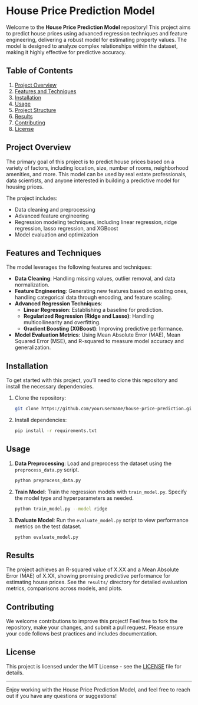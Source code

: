 # House Price Prediction Model

Welcome to the **House Price Prediction Model** repository! This project aims to predict house prices using advanced regression techniques and feature engineering, delivering a robust model for estimating property values. The model is designed to analyze complex relationships within the dataset, making it highly effective for predictive accuracy.

## Table of Contents
1. [Project Overview](#project-overview)
2. [Features and Techniques](#features-and-techniques)
3. [Installation](#installation)
4. [Usage](#usage)
5. [Project Structure](#project-structure)
6. [Results](#results)
7. [Contributing](#contributing)
8. [License](#license)

## Project Overview

The primary goal of this project is to predict house prices based on a variety of factors, including location, size, number of rooms, neighborhood amenities, and more. This model can be used by real estate professionals, data scientists, and anyone interested in building a predictive model for housing prices.

The project includes:
- Data cleaning and preprocessing
- Advanced feature engineering
- Regression modeling techniques, including linear regression, ridge regression, lasso regression, and XGBoost
- Model evaluation and optimization

## Features and Techniques

The model leverages the following features and techniques:

- **Data Cleaning**: Handling missing values, outlier removal, and data normalization.
- **Feature Engineering**: Generating new features based on existing ones, handling categorical data through encoding, and feature scaling.
- **Advanced Regression Techniques**:
  - **Linear Regression**: Establishing a baseline for prediction.
  - **Regularized Regression (Ridge and Lasso)**: Handling multicollinearity and overfitting.
  - **Gradient Boosting (XGBoost)**: Improving predictive performance.
- **Model Evaluation Metrics**: Using Mean Absolute Error (MAE), Mean Squared Error (MSE), and R-squared to measure model accuracy and generalization.

## Installation

To get started with this project, you’ll need to clone this repository and install the necessary dependencies.

1. Clone the repository:
   ```bash
   git clone https://github.com/yourusername/house-price-prediction.git
   ```
2. Install dependencies:
   ```bash
   pip install -r requirements.txt
   ```

## Usage

1. **Data Preprocessing**: Load and preprocess the dataset using the `preprocess_data.py` script.
   ```bash
   python preprocess_data.py
   ```

2. **Train Model**: Train the regression models with `train_model.py`. Specify the model type and hyperparameters as needed.
   ```bash
   python train_model.py --model ridge
   ```

3. **Evaluate Model**: Run the `evaluate_model.py` script to view performance metrics on the test dataset.
   ```bash
   python evaluate_model.py
   ```

## Results

The project achieves an R-squared value of X.XX and a Mean Absolute Error (MAE) of X.XX, showing promising predictive performance for estimating house prices. See the `results/` directory for detailed evaluation metrics, comparisons across models, and plots.

## Contributing

We welcome contributions to improve this project! Feel free to fork the repository, make your changes, and submit a pull request. Please ensure your code follows best practices and includes documentation.

## License

This project is licensed under the MIT License - see the [LICENSE](LICENSE) file for details. 

---

Enjoy working with the House Price Prediction Model, and feel free to reach out if you have any questions or suggestions!
